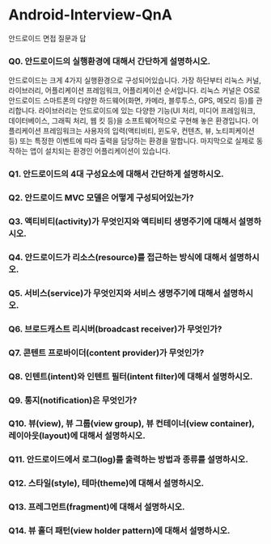 # Android-Interview-QnA
안드로이드 면접 질문과 답

### Q0. 안드로이드의 실행환경에 대해서 간단하게 설명하시오.
안드로이드는 크게 4가지 실행환경으로 구성되어있습니다. 가장 하단부터 리눅스 커널, 라이브러리, 어플리케이션 프레임워크, 어플리케이션 순서입니다. 리눅스 커널은 OS로 안드로이드 스마트폰의 다양한 하드웨어(화면, 카메라, 블루투스, GPS, 메모리 등)를 관리합니다. 라이브러리는 안드로이드에 있는 다양한 기능(UI 처리, 미디어 프레임워크, 데이터베이스, 그래픽 처리, 웹 킷 등)을 소프트웨어적으로 구현해 놓은 환경입니다. 어플리케이션 프레임워크는 사용자의 입력(액티비티, 윈도우, 컨텐츠, 뷰, 노티피케이션 등) 또는 특정한 이벤트에 따라 출력을 담당하는 환경을 말합니다. 마지막으로 실제로 동작하는 앱이 설치되는 환경인 어플리케이션이 있습니다.

### Q1. 안드로이드의 4대 구성요소에 대해서 간단하게 설명하시오.

### Q2. 안드로이드 MVC 모델은 어떻게 구성되어있는가?

### Q3. 액티비티(activity)가 무엇인지와 액티비티 생명주기에 대해서 설명하시오.

### Q4. 안드로이드가 리소스(resource)를 접근하는 방식에 대해서 설명하시오.

### Q5. 서비스(service)가 무엇인지와 서비스 생명주기에 대해서 설명하시오.

### Q6. 브로드캐스트 리시버(broadcast receiver)가 무엇인가?

### Q7. 콘텐트 프로바이더(content provider)가 무엇인가?

### Q8. 인텐트(intent)와 인텐트 필터(intent filter)에 대해서 설명하시오.

### Q9. 통지(notification)은 무엇인가?

### Q10. 뷰(view), 뷰 그룹(view group), 뷰 컨테이너(view container), 레이아웃(layout)에 대해서 설명하시오.

### Q11. 안드로이드에서 로그(log)를 출력하는 방법과 종류를 설명하시오.

### Q12. 스타일(style), 테마(theme)에 대해서 설명하시오.

### Q13. 프레그먼트(fragment)에 대해서 설명하시오.

### Q14. 뷰 홀더 패턴(view holder pattern)에 대해서 설명하시오.
